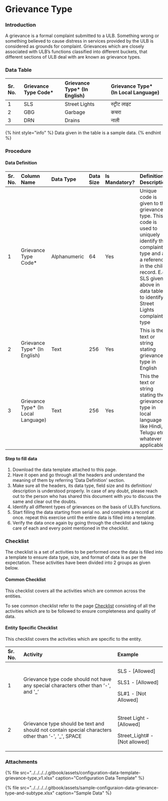 # Grievance Type

### Introduction

A grievance is a formal complaint submitted to a ULB. Something wrong or something believed to cause distress in services provided by the ULB is considered as grounds for complaint. Grievances which are closely associated with ULB’s functions classified into different buckets, that different sections of ULB deal with are known as grievance types.

### Data Table

| Sr. No. | Grievance Type Code\* | Grievance Type\* \(In English\) | Grievance Type\* \(In Local Language\) |
| :--- | :--- | :--- | :--- |
| 1 | SLS | Street Lights | स्ट्रीट लाइट |
| 2 | GBG | Garbage | कचरा |
| 3 | DRN | Drains | नाली |

{% hint style="info" %}
 Data given in the table is a sample data.
{% endhint %}

### Procedure

#### Data Definition

| Sr. No. | Column Name | Data Type | Data Size | Is Mandatory? | Definition/ Description |
| :--- | :--- | :--- | :--- | :--- | :--- |
| 1 | Grievance Type Code\* | Alphanumeric | 64 | Yes | Unique code is given to the grievance type. This code is used to uniquely identify the complaint type and as a reference in the child record. E.g. SLS given above in data table to identify Street Lights complaint type |
| 2 | Grievance Type\* \(In English\) | Text | 256 | Yes | This is the text or string stating grievance type in English |
| 3 | Grievance Type\* \(In Local Language\) | Text | 256 | Yes | This the text or string stating the grievance type in local language like Hindi, Telugu etc. whatever is applicable |

#### Step to fill data

1. Download the data template attached to this page.
2. Have it open and go through all the headers and understand the meaning of them by referring 'Data Definition' section.
3. Make sure all the headers, its data type, field size and its definition/ description is understood properly. In case of any doubt, please reach out to the person who has shared this document with you to discuss the same and clear out the doubts.
4. Identify all different types of grievances on the basis of ULB’s functions.
5. Start filling the data starting from serial no. and complete a record at once. repeat this exercise until the entire data is filled into a template.
6. Verify the data once again by going through the checklist and taking care of each and every point mentioned in the checklist.

### Checklist

The checklist is a set of activities to be performed once the data is filled into a template to ensure data type, size, and format of data is as per the expectation. These activities have been divided into 2 groups as given below.

#### Common Checklist

This checklist covers all the activities which are common across the entities.

To see common checklist refer to the page [Checklist](../common-config/checklist.md) consisting of all the activities which are to be followed to ensure completeness and quality of data.

#### Entity Specific Checklist

This checklist covers the activities which are specific to the entity.

<table>
  <thead>
    <tr>
      <th style="text-align:left">Sr. No.</th>
      <th style="text-align:left">Activity</th>
      <th style="text-align:left">Example</th>
    </tr>
  </thead>
  <tbody>
    <tr>
      <td style="text-align:left">1</td>
      <td style="text-align:left">Grievance type code should not have any special characters other than
        &#x2018;-&apos;, and &apos;_&#x2019;</td>
      <td style="text-align:left">
        <p>SLS - [Allowed]</p>
        <p>SLS1 - [Allowed]</p>
        <p>SL#1 - [Not Allowed]</p>
      </td>
    </tr>
    <tr>
      <td style="text-align:left">2</td>
      <td style="text-align:left">Grievance type should be text and should not contain special characters
        other than &#x2018;-&apos;, &apos;_&apos;, SPACE</td>
      <td style="text-align:left">
        <p>Street Light - [Allowed]</p>
        <p>Street_Light# -[Not allowed]</p>
      </td>
    </tr>
  </tbody>
</table>

### Attachments

{% file src="../../../../.gitbook/assets/configuration-data-template-grievance-type\_v1.xlsx" caption="Configuration Data Template" %}

{% file src="../../../../.gitbook/assets/sample-configuraion-data-grievance-type-and-subtype.xlsx" caption="Sample Data" %}





